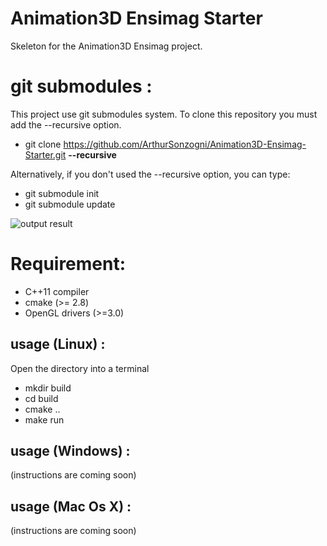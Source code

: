 
Animation3D Ensimag Starter
===========================

Skeleton for the Animation3D Ensimag project.


git submodules :
================

This project use git submodules system.
To clone this repository you must add the --recursive option.
* git clone https://github.com/ArthurSonzogni/Animation3D-Ensimag-Starter.git **--recursive**

Alternatively, if you don't used the --recursive option, you can type:
* git submodule init
* git submodule update

![output result](output.png)


Requirement:
============
* C++11 compiler
* cmake (>= 2.8)
* OpenGL drivers (>=3.0)

usage (Linux) : 
---------------

Open the directory into a terminal
* mkdir build
* cd build
* cmake ..
* make run

usage (Windows) :
-----------------
(instructions are coming soon)


usage (Mac Os X) :
------------------
(instructions are coming soon)
